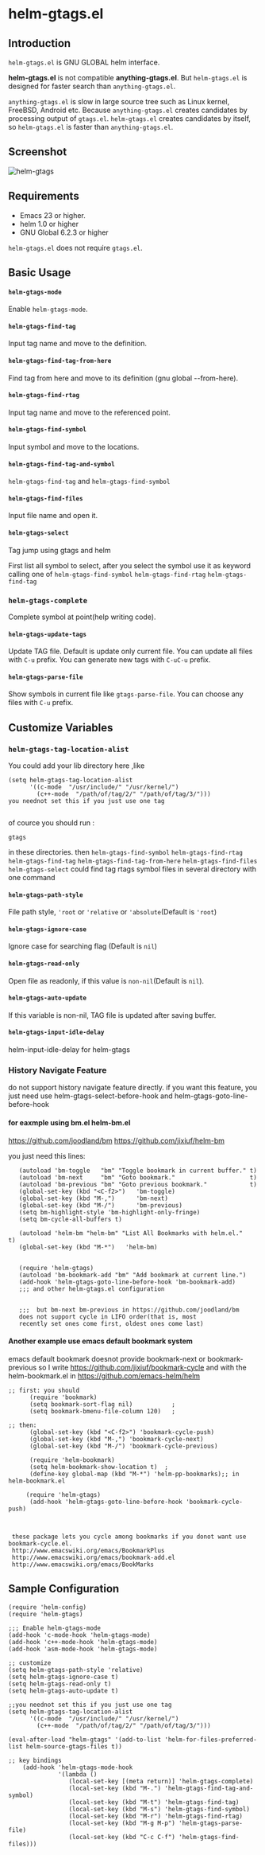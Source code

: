 # helm-gtags.el

## Introduction
`helm-gtags.el` is GNU GLOBAL helm interface.

**helm-gtags.el** is not compatible **anything-gtags.el**.
But `helm-gtags.el` is designed for faster search than `anything-gtags.el`.

`anything-gtags.el` is slow in large source tree such as Linux kernel,
FreeBSD, Android etc. Because `anything-gtags.el` creates candidates
by processing output of `gtags.el`. `helm-gtags.el` creates candidates
by itself, so `helm-gtags.el` is faster than `anything-gtags.el`.


## Screenshot

![helm-gtags](image/helm-gtags.png)


## Requirements
* Emacs 23 or higher.
* helm 1.0 or higher
* GNU Global 6.2.3 or higher

`helm-gtags.el` does not require `gtags.el`.


## Basic Usage

#### `helm-gtags-mode`

Enable `helm-gtags-mode`.

#### `helm-gtags-find-tag`

Input tag name and move to the definition.

#### `helm-gtags-find-tag-from-here`

Find tag from here and move to its definition (gnu global --from-here).

#### `helm-gtags-find-rtag`

Input tag name and move to the referenced point.

#### `helm-gtags-find-symbol`

Input symbol and move to the locations.

#### `helm-gtags-find-tag-and-symbol`

 `helm-gtags-find-tag` and  `helm-gtags-find-symbol`
 
#### `helm-gtags-find-files`

Input file name and open it.

#### `helm-gtags-select`

Tag jump using gtags and helm

First list all symbol to select, after you select the symbol
use it as keyword calling one of
  `helm-gtags-find-symbol`
  `helm-gtags-find-rtag`
  `helm-gtags-find-tag`

### `helm-gtags-complete`

Complete symbol at point(help writing code).

#### `helm-gtags-update-tags`

Update TAG file. Default is update only current file.
You can update all files with `C-u` prefix.
You can generate new tags with `C-uC-u` prefix.

#### `helm-gtags-parse-file`

Show symbols in current file like `gtags-parse-file`. You can choose
any files with `C-u` prefix.

## Customize Variables

### `helm-gtags-tag-location-alist`
You could add your lib directory here ,like
```
(setq helm-gtags-tag-location-alist
      '((c-mode  "/usr/include/" "/usr/kernel/")
        (c++-mode  "/path/of/tag/2/" "/path/of/tag/3/")))
you neednot set this if you just use one tag
        
```
of cource  you should run :
```
gtags
```
in these directories.
then 
  `helm-gtags-find-symbol`
  `helm-gtags-find-rtag`
  `helm-gtags-find-tag`
  `helm-gtags-find-tag-from-here`
  `helm-gtags-find-files`
  `helm-gtags-select`
could find tag rtags symbol files in several directory with one command
#### `helm-gtags-path-style`

File path style, `'root` or `'relative` or `'absolute`(Default is `'root`)

#### `helm-gtags-ignore-case`

Ignore case for searching flag (Default is `nil`)

#### `helm-gtags-read-only`

Open file as readonly, if this value is `non-nil`(Default is `nil`).


#### `helm-gtags-auto-update`

If this variable is non-nil, TAG file is updated after saving buffer.

#### `helm-gtags-input-idle-delay`

helm-input-idle-delay for helm-gtags

### History Navigate Feature 
do not support history navigate feature directly.
if you want this feature, you just need use
helm-gtags-select-before-hook and helm-gtags-goto-line-before-hook

#### for eaxmple using bm.el helm-bm.el

https://github.com/joodland/bm 
https://github.com/jixiuf/helm-bm

you just need this lines:

```elisp
   (autoload 'bm-toggle   "bm" "Toggle bookmark in current buffer." t)
   (autoload 'bm-next     "bm" "Goto bookmark."                     t)
   (autoload 'bm-previous "bm" "Goto previous bookmark."            t)
   (global-set-key (kbd "<C-f2>")   'bm-toggle)
   (global-set-key (kbd "M-,")      'bm-next)
   (global-set-key (kbd "M-/")      'bm-previous)
   (setq bm-highlight-style 'bm-highlight-only-fringe)
   (setq bm-cycle-all-buffers t)
   
   (autoload 'helm-bm "helm-bm" "List All Bookmarks with helm.el."            t)
   (global-set-key (kbd "M-*")   'helm-bm)
   
   
   (require 'helm-gtags)
   (autoload 'bm-bookmark-add "bm" "Add bookmark at current line.")
   (add-hook 'helm-gtags-goto-line-before-hook 'bm-bookmark-add)
   ;;; and other helm-gtags.el configuration
   
   
   ;;;  but bm-next bm-previous in https://github.com/joodland/bm
   does not support cycle in LIFO order(that is, most
   recently set ones come first, oldest ones come last) 
```
#### Another example use emacs default bookmark system
 emacs default bookmark doesnot provide bookmark-next or bookmark-previous
 so I write https://github.com/jixiuf/bookmark-cycle
 and with the helm-bookmark.el in https://github.com/emacs-helm/helm

```elisp
;; first: you should
      (require 'bookmark)
      (setq bookmark-sort-flag nil)           ;
      (setq bookmark-bmenu-file-column 120)   ;
      
;; then:
      (global-set-key (kbd "<C-f2>") 'bookmark-cycle-push)
      (global-set-key (kbd "M-,") 'bookmark-cycle-next)
      (global-set-key (kbd "M-/") 'bookmark-cycle-previous)
      
      (require 'helm-bookmark)
      (setq helm-bookmark-show-location t)  ;
      (define-key global-map (kbd "M-*") 'helm-pp-bookmarks);; in helm-bookmark.el

     (require 'helm-gtags)
      (add-hook 'helm-gtags-goto-line-before-hook 'bookmark-cycle-push)
      
      

```
     these package lets you cycle among bookmarks if you donot want use bookmark-cycle.el.
     http://www.emacswiki.org/emacs/BookmarkPlus
     http://www.emacswiki.org/emacs/bookmark-add.el
     http://www.emacswiki.org/emacs/BookMarks
     
## Sample Configuration

```elisp
(require 'helm-config)
(require 'helm-gtags)

;;; Enable helm-gtags-mode
(add-hook 'c-mode-hook 'helm-gtags-mode)
(add-hook 'c++-mode-hook 'helm-gtags-mode)
(add-hook 'asm-mode-hook 'helm-gtags-mode)

;; customize
(setq helm-gtags-path-style 'relative)
(setq helm-gtags-ignore-case t)
(setq helm-gtags-read-only t)
(setq helm-gtags-auto-update t)

;;you neednot set this if you just use one tag
(setq helm-gtags-tag-location-alist
      '((c-mode  "/usr/include/" "/usr/kernel/")
        (c++-mode  "/path/of/tag/2/" "/path/of/tag/3/")))

(eval-after-load "helm-gtags" '(add-to-list 'helm-for-files-preferred-list helm-source-gtags-files t))

;; key bindings
    (add-hook 'helm-gtags-mode-hook
              '(lambda ()
                 (local-set-key [(meta return)] 'helm-gtags-complete)
                 (local-set-key (kbd "M-.") 'helm-gtags-find-tag-and-symbol)
                 (local-set-key (kbd "M-t") 'helm-gtags-find-tag)
                 (local-set-key (kbd "M-s") 'helm-gtags-find-symbol)
                 (local-set-key (kbd "M-r") 'helm-gtags-find-rtag)
                 (local-set-key (kbd "M-g M-p") 'helm-gtags-parse-file)
                 (local-set-key (kbd "C-c C-f") 'helm-gtags-find-files)))
```
